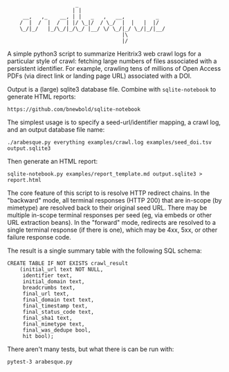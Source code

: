 

                          _                            
                         | |                           
         __,   ,_    __, | |   _   ,   __,          _  
        /  |  /  |  /  | |/ \_|/  / \_/  |  |   |  |/  
        \_/|_/   |_/\_/|_/\_/ |__/ \/ \_/|_/ \_/|_/|__/
                                         |\            
                                         |/            


A simple python3 script to summarize Heritrix3 web crawl logs for a particular
style of crawl: fetching large numbers of files associated with a persistent
identifier. For example, crawling tens of millions of Open Access PDFs (via
direct link or landing page URL) associated with a DOI.

Output is a (large) sqlite3 database file. Combine with `sqlite-notebook` to
generate HTML reports:

    https://github.com/bnewbold/sqlite-notebook

The simplest usage is to specify a seed-url/identifier mapping, a crawl log,
and an output database file name:

    ./arabesque.py everything examples/crawl.log examples/seed_doi.tsv output.sqlite3

Then generate an HTML report:

    sqlite-notebook.py examples/report_template.md output.sqlite3 > report.html

The core feature of this script to is resolve HTTP redirect chains. In the
"backward" mode, all terminal responses (HTTP 200) that are in-scope (by
mimetype) are resolved back to their original seed URL. There may be multiple
in-scope terminal responses per seed (eg, via embeds or other URL extraction
beans). In the "forward" mode, redirects are resolved to a single terminal
response (if there is one), which may be 4xx, 5xx, or other failure response
code.

The result is a single summary table with the following SQL schema:

    CREATE TABLE IF NOT EXISTS crawl_result
        (initial_url text NOT NULL,
         identifier text,
         initial_domain text,
         breadcrumbs text,
         final_url text,
         final_domain text text,
         final_timestamp text,
         final_status_code text,
         final_sha1 text,
         final_mimetype text,
         final_was_dedupe bool,
         hit bool);

There aren't many tests, but what there is can be run with:

    pytest-3 arabesque.py
